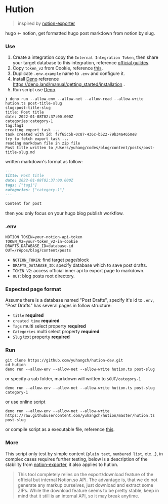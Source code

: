 # Hution

> inspired by [notion-exporter](https://github.com/yannbolliger/notion-exporter)

hugo <- notion, get formatted hugo post markdown from notion by slug.

### Use

1. Create a integration copy the `Internal Integration Token`, then share your target database to this integration, reference [official guildes](https://developers.notion.com/docs/getting-started).
2. Copy `token_v2` from Cookie, reference [this](https://www.notion.so/Find-Your-Notion-Token-5da17a8df27a4fb290e9e3b5d9ba89c4).
3. Duplicate `.env.example` name to `.env` and configure it.
4. Install [Deno](https://deno.land/) reference https://deno.land/manual/getting_started/installation .
5. Run script use [Deno](https://deno.land/).

```shell
❯ deno run --allow-env --allow-net --allow-read --allow-write hution.ts post-title-slug
slug:post-title-slug
title: Post title
date: 2022-01-08T02:37:00.000Z
categories:category-1
tag:tag1
creating export task ...
task created with id: f7f65c5b-0c87-436c-b522-79b34a4650e8
try to fetch export task ...
reading markdown file in zip file
Post title written to /Users/yuhang/codes/blog/content/posts/post-title-slug.md

```
written markdown's format as follow:
```markdown
---
title: Post title
date: 2022-01-08T02:37:00.000Z
tags: ["tag1"]
categories: ["category-1"]
---

Content for post
```
then you only focus on your hugo blog publish workflow.

### .env

```config
NOTION_TOKEN=your-notion-api-token
TOKEN_V2=your-token_v2-in-cookie
DRAFTS_DATABASE_ID=database-id
OUT=/repos/blog/content/posts
```

- `NOTION_TOKEN`: find target page/block
- `DRAFTS_DATABASE_ID`: specify database which to save post drafts.
- `TOKEN_V2`: access official inner api to export page to markdown.
- `OUT`: blog posts root directory.

### Expected page format

Assume there is a database named "Post Drafts", specify it's id to `.env`, "Post Drafts" has several pages in follow structure:

- `title` **required**
- `created time` **required**
- `Tags` multi select property **required**
- `Categories` multi select property **required**
- `Slug` text property **required**

### Run

```shell
git clone https://github.com/yuhangch/hution-dev.git
cd hution
deno run --allow-env --allow-net --allow-write hution.ts post-slug
```

or specify a sub folder, markdown will written to `$OUT/category-1`

```shell
deno run --allow-env --allow-net --allow-write hution.ts post-slug category-1
```

or use online script

```shell
deno run --allow-env --allow-net --allow-write https://raw.githubusercontent.com/yuhangch/hution/master/hution.ts post-slug
```

or compile script as a executable file, reference [this](https://deno.land/manual/tools/compiler#compiling-executables).

### More

This script only test by simple content (`plain text`, `numbered list`, etc...), in complex cases requires further testing, below is a description of the stability from [notion-exporter](https://github.com/yannbolliger/notion-exporter), it also applies to hution.

> This tool completely relies on the export/download feature of the official but internal Notion.so API. The advantage is, that we do not generate any markup ourselves, just download and extract some ZIPs. While the download feature seems to be pretty stable, keep in mind that it still is an internal API, so it may break anytime.
